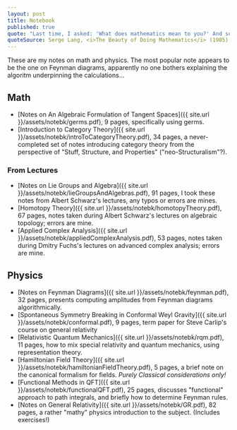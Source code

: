 ```yaml
---
layout: post
title: Notebook
published: true
quote: "Last time, I asked: 'What does mathematics mean to you?' And some people answered: 'The manipulation of numbers, the manipulation of structures.' And if I had asked what music means to you, would you have answered: 'The manipulation of notes?'"
quoteSource: Serge Lang, <i>The Beauty of Doing Mathematics</i> (1985)
---
```


These are my notes on math and physics. The most popular note appears to
be the one on Feynman diagrams, apparently no one bothers explaining the
algoritm underpinning the calculations...

## Math

- [Notes on An Algebraic Formulation of Tangent Spaces]({{ site.url }}/assets/notebk/germs.pdf), 9 pages, 
  specifically using germs.
- [Introduction to Category Theory]({{ site.url }}/assets/notebk/introToCategoryTheory.pdf), 34 pages, 
  a never-completed set of notes introducing category theory from the
  perspective of "Stuff, Structure, and Properties" ("neo-Structuralism"?).

### From Lectures

- [Notes on Lie Groups and Algebra]({{ site.url }}/assets/notebk/lieGroupsAndAlgebras.pdf), 91 pages, 
  I took these notes from Albert Schwarz's lectures, any typos or errors
  are mines.
- [Homotopy Theory]({{ site.url }}/assets/notebk/homotopyTheory.pdf),
  67 pages, notes taken during Albert Schwarz's lectures on algebraic
  topology; errors are mine.
- [Applied Complex Analysis]({{ site.url }}/assets/notebk/appliedComplexAnalysis.pdf),
  53 pages, notes taken during Dmitry Fuchs's lectures on advanced
  complex analysis; errors are mine.
  

## Physics

- [Notes on Feynman Diagrams]({{ site.url }}/assets/notebk/feynman.pdf),
  32 pages, presents computing amplitudes from Feynman diagrams
  algorithmically. 
- [Spontaneous Symmetry Breaking in Conformal Weyl Gravity]({{ site.url }}/assets/notebk/conformal.pdf),
  9 pages, 
  term paper for Steve Carlip's course on general relativity
- [Relativistic Quantum Mechanics]({{ site.url }}/assets/notebk/rqm.pdf),
  11 pages, how to mix special relativity and quantum mechanics, using
  representation theory.
- [Hamiltonian Field Theory]({{ site.url }}/assets/notebk/hamiltonianFieldTheory.pdf),
  5 pages, a brief note on the canonical formalism for fields. _Purely
  Classical considerations only!_
- [Functional Methods in QFT]({{ site.url }}/assets/notebk/functionalQFT.pdf),
  25 pages, discusses "functional" approach to path integrals, and
  briefly how to determine Feynman rules.
- [Notes on General Relativity]({{ site.url }}/assets/notebk/GR.pdf),
  82 pages, a rather "mathy" physics introduction to the
  subject. (Includes exercises!)
